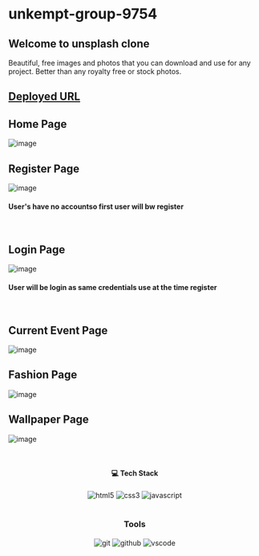 # unkempt-group-9754
## Welcome to unsplash clone
Beautiful, free images and photos that you can download and use for any project. Better than any royalty free or stock photos.

## [Deployed URL]( https://effulgent-naiad-fbbbdd.netlify.app/)

## Home Page
![image](https://user-images.githubusercontent.com/61157473/202145908-9a7dd5e6-d23a-4fa9-b3d9-4a34f4e64d07.png)
<br/>

## Register Page
![image](https://user-images.githubusercontent.com/61157473/202146244-a1ad0eaf-58d1-4c52-b639-5f7ceb79262c.png)
<h4>User's have no accountso first user will bw register</h4>
<br/>

## Login Page
![image](https://user-images.githubusercontent.com/61157473/202146368-8e3e8e9f-7fb5-4066-8018-9ab879a888f4.png)
<h4>User will be login as same credentials use at the time register</h4>
<br/>

## Current Event Page
![image](https://user-images.githubusercontent.com/61157473/202145697-5b9ed384-2e8a-4503-990c-f3713b9008f3.png)
<br/>

## Fashion Page
![image](https://user-images.githubusercontent.com/61157473/202378523-614f0aa4-d0d4-49a6-bd42-5186b23e939f.png)
<br/>

## Wallpaper Page
![image](https://user-images.githubusercontent.com/61157473/202378023-c5d84390-5285-478f-a842-5ba0e0f62715.png)


<br/>
<h4 align="center">💻 Tech Stack</h4>
 <div align="center">
 <img src="https://img.shields.io/badge/html5-%23E34F26.svg?style=for-the-badge&logo=html5&logoColor=white" align="center" alt="html5">
 <img src = "https://img.shields.io/badge/css3-%231572B6.svg?style=for-the-badge&logo=css3&logoColor=white" align="center" alt="css3">
 <img src="https://img.shields.io/badge/javascript-%23323330.svg?style=for-the-badge&logo=javascript&logoColor=%23F7DF1E"  align="center" alt="javascript" />
</div>
<br/>

<div align="center"><h3 align="center">Tools</h3> 
   <img src="https://img.shields.io/badge/netlify-%23000000.svg?style=for-the-badge&logo=netlify&logoColor=#00C7B7" align="center" alt="git"/>
  <img src="https://img.shields.io/badge/GitHub-100000?style=for-the-badge&logo=github&logoColor=white"  align="center" alt="github"/>
   <img src="https://img.shields.io/badge/Visual%20Studio-5C2D91.svg?style=for-the-badge&logo=visual-studio&logoColor=white"  align="center" alt="vscode"/>
    
      
</div>
